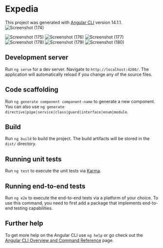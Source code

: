 # Expedia

This project was generated with [Angular CLI](https://github.com/angular/angular-cli) version 14.1.1.
![Screenshot (174)](https://user-images.githubusercontent.com/68148139/189572116-2885162e-08d6-421a-bfdf-592f841d2e6c.png)

![Screenshot (175)](https://user-images.githubusercontent.com/68148139/189572007-d23f9582-ae82-4266-8420-7ed328d84d32.png)
![Screenshot (176)](https://user-images.githubusercontent.com/68148139/189572041-2e9d6cc3-352a-45cd-9cb2-d8fb2761d130.png)
![Screenshot (177)](https://user-images.githubusercontent.com/68148139/189572082-cf6b6e50-a34c-4e2e-9211-ff07fcc7a1cd.png)
![Screenshot (178)](https://user-images.githubusercontent.com/68148139/189572087-b6c37438-d2b3-4f56-b244-5a72f5e52160.png)
![Screenshot (179)](https://user-images.githubusercontent.com/68148139/189572094-f4409f61-8b76-4c78-a037-91e393832aa1.png)
![Screenshot (180)](https://user-images.githubusercontent.com/68148139/189572102-60fe660b-1ce4-4cb9-9824-cc4b891c91c8.png)


## Development server

Run `ng serve` for a dev server. Navigate to `http://localhost:4200/`. The application will automatically reload if you change any of the source files.

## Code scaffolding

Run `ng generate component component-name` to generate a new component. You can also use `ng generate directive|pipe|service|class|guard|interface|enum|module`.

## Build

Run `ng build` to build the project. The build artifacts will be stored in the `dist/` directory.

## Running unit tests

Run `ng test` to execute the unit tests via [Karma](https://karma-runner.github.io).

## Running end-to-end tests

Run `ng e2e` to execute the end-to-end tests via a platform of your choice. To use this command, you need to first add a package that implements end-to-end testing capabilities.

## Further help

To get more help on the Angular CLI use `ng help` or go check out the [Angular CLI Overview and Command Reference](https://angular.io/cli) page.
